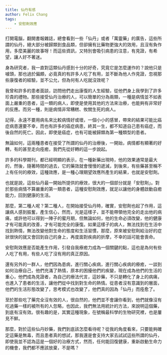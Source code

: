 ```yaml
---
title: 仙丹有感
author: Felix Chang
tags:
    - 安慰劑效應
---
```


打開電腦，翻開書報雜誌，總會看到一些「仙丹」或者「萬靈藥」的廣告，這些所謂的仙丹，絕大部分被歸類到食品類，但卻擁有比藥物更強大的效用，且沒有負作用，多麼美麗的故事呀！而這些資訊，又特別會吸引病患的注意，有見證，有希望，讓人好不著迷。

身為研究者，我一直對這類仙丹感到十分的好奇，究竟它是怎麼運作的？說他只是噱頭，那也過於偏頗，必竟真的有許多人吃了有用，並不斷為他人作見證，忽視那些康復者的經驗，並不公允，但為何有人吃就沒效呢？

我曾和許多的患者面談，訪問他們走出康復的人生經驗，從他們身上我學到了許多珍貴的禮物。那些接受仙丹治療的人，可以簡單的分為兩類，一種是病情並不如表面上嚴重的患者，這一類的病人，即使是使用其他的方法來治療，也能夠有非常好的反應。而另一種，則是病情非常糟糕、攸關生死的病人。

記得，永遠不要用病名來比較病情好或壞，一個小小的感冒，帶來的結果可能比癌症病患還要不幸，而也有許多的癌症病患，終其一生，都不知道自己患有癌症，而後自然的死亡。因此，即使是癌症，也有可能被歸類為第一種類型的患者。

無論如何，這兩種患者在接受了所謂的仙丹的治療後，一開始，病情都有顯著的好轉，有的甚至走向痊癒，我們先從好轉的這一步說起。

許多的科學期刊，都已經明顯的表示，在一種新藥出現時，他的效果通常是最大的，然後，隨著時間的過去，它的藥效就會慢慢的遞減，到後來，有些藥甚至稱不上有任何的療效，這種效應，是一種心理期望效應所產生的結果，也就是安慰劑。

也就是說，這些仙丹最一開始所提供的療效，很大的一個部分就是「安慰劑」。對於那些病情不算嚴重的第一類患者，這種安慰劑效應，就足以讓他的身體啟動自癒能力，回到健康的生活。

那麼，第二種人呢？第二種人，在開始接受仙丹時，確實，安慰劑也起了作用，這讓病人感到振奮，產生信心，然而，光是這樣子，並不能帶領他完全的走出他的病痛，或許他可以得到一陣子的蜜月期，但無論如何，他的生命必須改變，他的健康才有可能真的改善，才有可能完全的康復。如果這樣子的病人，無法找到在生活中找到熱情，無法改變他對生命的態度和生活習慣，那麼，原來被安慰劑給治好的症狀很快的就又會回到自己的身上，再度面對疾病的折摩，不幸的話可能會喪命。

安慰劑效應是否能產生作用，引發自我療癒力成為一個關鍵的點，這也是為何有些人吃了有用，有些人吃了沒有用的真正原因。

還有另外的一群人，他們因為患病，進行關心疾病，進行關心疾病的療癒，一談到如何治療自己，他們充滿了熱情，原本的困擾他們的疾變，現在成為他們的生活的重心，他們成為見證者，為自己的療法代言，這妙藥，不只是轉化了身上的病痛，也進入了患者的生活，讓他們從中找到對生命的熱情。從患者沒有意識到的層面，他們的生活形態改變了，思考模式也改變了，他們真的因為「仙丹」而痊愈了。

至於那些吃了藥完全沒有效的人，很自然的，他們並不會讓你看到，他們就像沒有吃過藥一樣的被所有的人忽略，也因此，我們無法用統計的方法，來說明這個藥，到底有沒有效。很有趣的是，其實這種現象，在號稱最科學的生物研究裡，也是屢見不鮮。

那麼，對於這些仙丹妙藥，我們到底該怎麼看待呢？從我的角度看來，只要能夠確定這藥是無毒，而且患者真的想試，那我還是會支持大家去試試這些所謂的仙丹，即使我並不認為這是一個好的治療方式，然而，任何能回復健康，重新啟動生命力的機會，我們都不應該放棄，不是嗎？
